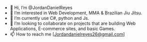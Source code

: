 - 👋 Hi, I’m @JordanDanielReyes
- 👀 I’m interested in Web Development, MMA & Brazilian Jiu Jitsu.
- 🌱 I’m currently use C#, python and Js.
- 💞️ I’m looking to collaborate on projects that are building Web Applications, E-commerce sites, and basic Games.
- 📫 How to reach me [Jordandanielreyes26@gmail.com]

<!---
JordanDanielReyes/JordanDanielReyes is a ✨ special ✨ repository because its `README.md` (this file) appears on your GitHub profile.
You can click the Preview link to take a look at your changes.
--->
